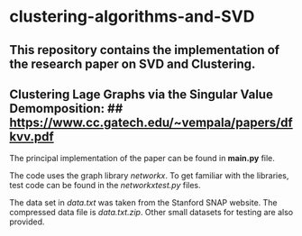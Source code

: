 # clustering-algorithms-and-SVD


## This repository contains the implementation of the research paper on SVD and Clustering.
## Clustering Lage Graphs via the Singular Value Demomposition: ## https://www.cc.gatech.edu/~vempala/papers/dfkvv.pdf


The principal implementation of the paper can be found in **main.py** file.

The code uses the graph library _networkx_. To get familiar with the libraries, test code can be found in the _networkxtest.py_ files.

The data set in _data.txt_ was taken from the Stanford SNAP website. The compressed data file is _data.txt.zip_.
Other small datasets for testing are also provided.


